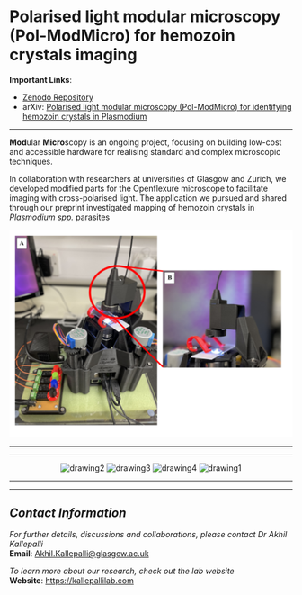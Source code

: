 # **Polarised light modular microscopy (Pol-ModMicro) for hemozoin crystals imaging**

**Important Links**: 
- [Zenodo Repository](https://zenodo.org/record/7837389)
- arXiv: [Polarised light modular microscopy (Pol-ModMicro) for identifying hemozoin crystals in Plasmodium](https://arxiv.org/abs/2304.13739)

---
**Mod**ular **Micro**scopy is an ongoing project, focusing on building low-cost and accessible hardware for realising standard and complex microscopic techniques. 

In collaboration with researchers at universities of Glasgow and Zurich, we developed modified parts for the Openflexure microscope to facilitate imaging with cross-polarised light. The application we pursued and shared through our preprint investigated mapping of hemozoin crystals in *Plasmodium spp.* parasites

<p align="center">
<img src="https://github.com/AkhilKallepalli/ModMicroUofG/blob/74ba0dabfa10a5283e753e927dda39adbb5b2cfa/Images/Zenodo%20Repo/Pol-ModMicro/Hardware.png"  width="600"> 
</p>

---
---
<p align="center">
<img src="https://www.leverhulme.ac.uk/sites/default/files/Leverhulme_Trust_CMYK_blue.jpg" alt="drawing2" height="80"/> <img src="https://kallepallilab.files.wordpress.com/2021/11/50648064147_f136084fee_o.jpeg" alt="drawing3" height="80"/> <img src="https://kallepallilab.files.wordpress.com/2021/11/sitelogo_788779_en.jpeg" alt="drawing4" height="80"/> <img src="https://cdn.shopify.com/s/files/1/0697/7289/files/Picture1.png?height=628&pad_color=fff&v=1613715828&width=1200" alt="drawing1" height="80"/> 
</p>

---
---

## *Contact Information*

*For further details, discussions and collaborations, please contact Dr Akhil Kallepalli*\
**Email**: Akhil.Kallepalli@glasgow.ac.uk

*To learn more about our research, check out the lab website*\
**Website**: https://kallepallilab.com 